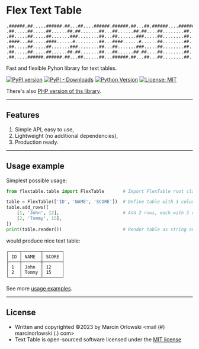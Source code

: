 # Flex Text Table

```ascii
.######.##.....######.##...##....######.######.##...##.######....######....#....######..##.....######
.##.....##.....##......##.##.......##...##......##.##....##........##.....###...##...##.##.....##....
.##.....##.....##.......###........##...##.......###.....##........##....##.##..##...##.##.....##....
.####...##.....####......#.........##...####......#......##........##...##...##.######..##.....####..
.##.....##.....##.......###........##...##.......###.....##........##...#######.##...##.##.....##....
.##.....##.....##......##.##.......##...##......##.##....##........##...##...##.##...##.##.....##....
.##.....######.######.##...##......##...######.##...##...##........##...##...##.######..######.######
```

Fast and flexible Pyhon library for text tables.

[![PyPI version](https://badge.fury.io/py/flex-text-table.svg)](https://badge.fury.io/py/flex-text-table)
[![PyPI - Downloads](https://img.shields.io/pypi/dm/flex-text-table?style=plastic)](https://pypi.org/project/flex-text-table/)
[![Python Version](https://img.shields.io/pypi/pyversions/flex-text-table.svg)](https://pypi.org/project/flex-text-table/)
[![License: MIT](https://img.shields.io/badge/License-MIT-green.svg)](https://opensource.org/licenses/MIT)

There's also [PHP version of ths library](https://github.com/MarcinOrlowski/php-text-table).

---

## Features

1. Simple API, easy to use,
2. Lightweight (no additional dependencies),
3. Production ready.

---

## Usage example

Simplest possible usage:

```python
from flextable.table import FlexTable       # Import FlexTable root class

table = FlexTable(['ID', 'NAME', 'SCORE'])  # Define table with 3 columns
table.add_rows([
    [1, 'John', 12],                        # Add 2 rows, each with 3 columns each
    [2, 'Tommy', 15],
])
print(table.render())                       # Render table as string and print
```

would produce nice text table:

```ascii
┌────┬───────┬───────┐
│ ID │ NAME  │ SCORE │
├────┼───────┼───────┤
│ 1  │ John  │ 12    │
│ 2  │ Tommy │ 15    │
└────┴───────┴───────┘
```

See more [usage examples](docs/examples.md).

---

## License

* Written and copyrighted &copy;2023 by Marcin Orlowski <mail (#) marcinorlowski (.) com>
* Text Table is open-sourced software licensed under
  the [MIT license](http://opensource.org/licenses/MIT)
